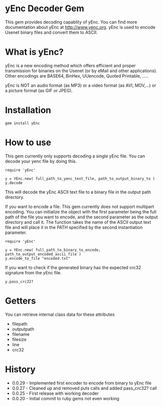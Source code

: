 # yEnc Decoder Gem

This gem provides decoding capablity of yEnc. You can find more documentation about yEnc at http://www.yenc.org. yEnc is used to encode Usenet binary files and convert them to ASCII.

# What is yEnc?

yEnc is a new encoding method which offers efficient and proper transmission for binaries on the Usenet (or by eMail and other applications).
Other encodings are BASE64, BinHex, UUencode, Quoted Printable, .....

yEnc is NOT an audio format (as MP3) or a video format (as AVI, MOV,...) or a picture format (as GIF or JPEG).

# Installation

    gem install yEnc

# How to use

This gem currently only supports decoding a single yEnc file. You can decode your yenc file by doing this.

```
require 'yEnc'

y = YEnc.new( full_path_to_yenc_text_file, path_to_output_binary_to )
y.decode
```

This will decode the yEnc ASCII text file to a binary file in the output path directory.

If you want to encode a file. This gem currently does not support multipart encoding. You can initialize the object with the first parameter being the full path of the file you want to encode, and the second parameter as the output directory and call it. The function takes the name of the ASCII output text file and will place it in the PATH specified by the second instantiation parameter.

```
require 'yEnc'

y = YEnc.new( full_path_to_binary_to_encode, path_to_output_encoded_ascii_file )
y.encode_to_file "encoded.txt"
```

If you want to check if the generated binary has the expected crc32 signature from the yEnc file.

    y.pass_crc32?

# Getters

You can retrieve internal class data for these attributes

* filepath
* outputpath
* filename
* filesize
* line
* crc32

# History

* 0.0.29 - Implemented first encoder to encode from binary to yEnc file
* 0.0.27 - Cleaned up and removed puts calls and added pass_crc32? call
* 0.0.25 - First release with working decoder
* 0.0.20 - Initial commit to ruby gems not even working

